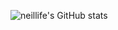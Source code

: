 ![neillife's GitHub stats](https://github-readme-stats.vercel.app/api?username=neillife&show_icons=true&theme=tokyonight&count_private=true)
